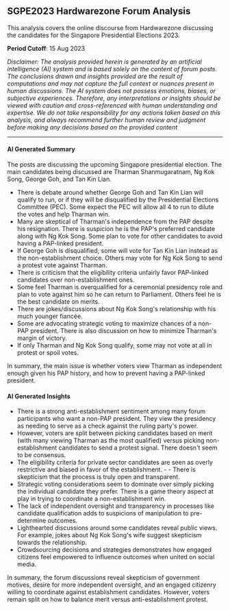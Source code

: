 ## SGPE2023 Hardwarezone Forum Analysis

This analysis covers the online discourse from Hardwarezone discussing the candidates for the Singapore Presidential Elections 2023.

**Period Cutoff**: 15 Aug 2023

*Disclaimer: The analysis provided herein is generated by an artificial intelligence (AI) system
and is based solely on the content of forum posts. The conclusions drawn and insights provided
are the result of computations and may not capture the full context or nuances present in human discussions. 
The AI system does not possess emotions, biases, or subjective experiences. 
Therefore, any interpretations or insights should be viewed with caution and cross-referenced 
with human understanding and expertise. We do not take responsibility for any actions 
taken based on this analysis, and always recommend further human review and
judgment before making any decisions based on the provided content*

---

#### AI Generated Summary

The posts are discussing the upcoming Singapore presidential election. The main
candidates being discussed are Tharman Shanmugaratnam, Ng Kok Song, George
Goh, and Tan Kin Lian.
- There is debate around whether George Goh and Tan Kin Lian will qualify to run, or if
they will be disqualified by the Presidential Elections Committee (PEC). Some expect the
PEC will allow all 4 to run to dilute the votes and help Tharman win.
- Many are skeptical of Tharman's independence from the PAP despite his resignation.
There is suspicion he is the PAP's preferred candidate along with Ng Kok Song. Some
plan to vote for other candidates to avoid having a PAP-linked president.
- If George Goh is disqualified, some will vote for Tan Kin Lian instead as the
non-establishment choice. Others may vote for Ng Kok Song to send a protest vote
against Tharman.
- There is criticism that the eligibility criteria unfairly favor PAP-linked candidates over
non-establishment ones.
- Some feel Tharman is overqualified for a ceremonial presidency role and plan to vote
against him so he can return to Parliament. Others feel he is the best candidate on
merits.
- There are jokes/discussions about Ng Kok Song's relationship with his much younger
fiancée.
- Some are advocating strategic voting to maximize chances of a non-PAP president.
There is also discussion on how to minimize Tharman's margin of victory.
- If only Tharman and Ng Kok Song qualify, some may not vote at all in protest or spoil
votes.

In summary, the main issue is whether voters view Tharman as independent enough given his
PAP history, and how to prevent having a PAP-linked president.

#### AI Generated Insights

- There is a strong anti-establishment sentiment among many forum participants who want
a non-PAP president. They view the presidency as needing to serve as a check against
the ruling party's power.
- However, voters are split between picking candidates based on merit (with many viewing
Tharman as the most qualified) versus picking non-establishment candidates to send a
protest signal. There doesn't seem to be consensus.
- The eligibility criteria for private sector candidates are seen as overly restrictive and
biased in favor of the establishment. - - There is skepticism that the process is truly open
and transparent.
- Strategic voting considerations seem to dominate over simply picking the individual
candidate they prefer. There is a game theory aspect at play in trying to coordinate a
non-establishment win.
- The lack of independent oversight and transparency in processes like candidate
qualification adds to suspicions of manipulation to pre-determine outcomes.
- Lighthearted discussions around some candidates reveal public views. For example,
jokes about Ng Kok Song's wife suggest skepticism towards the relationship.
- Crowdsourcing decisions and strategies demonstrates how engaged citizens feel
empowered to influence outcomes when united on social media.

In summary, the forum discussions reveal skepticism of government motives, desire for more
independent oversight, and an engaged citizenry willing to coordinate against establishment
candidates. However, voters remain split on how to balance merit versus anti-establishment
protest.
